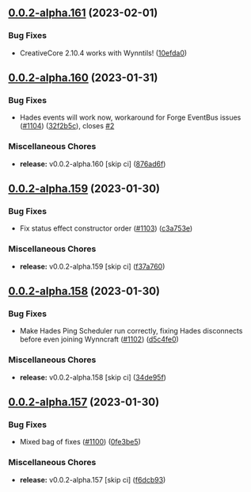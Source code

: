 ## [0.0.2-alpha.161](https://github.com/Wynntils/Artemis/compare/v0.0.2-alpha.160...v0.0.2-alpha.161) (2023-02-01)


### Bug Fixes

* CreativeCore 2.10.4 works with Wynntils! ([10efda0](https://github.com/Wynntils/Artemis/commit/10efda0e0f774e732ea397fb733e76f8a55a8e14))

## [0.0.2-alpha.160](https://github.com/Wynntils/Artemis/compare/v0.0.2-alpha.159...v0.0.2-alpha.160) (2023-01-31)


### Bug Fixes

* Hades events will work now, workaround for Forge EventBus issues ([#1104](https://github.com/Wynntils/Artemis/issues/1104)) ([32f2b5c](https://github.com/Wynntils/Artemis/commit/32f2b5cb95ab025e185d26c91b32ff967525ab0d)), closes [#2](https://github.com/Wynntils/Artemis/issues/2)


### Miscellaneous Chores

* **release:** v0.0.2-alpha.160 [skip ci] ([876ad6f](https://github.com/Wynntils/Artemis/commit/876ad6f31fe0697135ad18ddd97f41916e10eed1))

## [0.0.2-alpha.159](https://github.com/Wynntils/Artemis/compare/v0.0.2-alpha.158...v0.0.2-alpha.159) (2023-01-30)


### Bug Fixes

* Fix status effect constructor order ([#1103](https://github.com/Wynntils/Artemis/issues/1103)) ([c3a753e](https://github.com/Wynntils/Artemis/commit/c3a753ed1fb893708731d08505fe420746e0d790))


### Miscellaneous Chores

* **release:** v0.0.2-alpha.159 [skip ci] ([f37a760](https://github.com/Wynntils/Artemis/commit/f37a760e51a3ace1a6f30cacb7a8e07aa9f641a2))

## [0.0.2-alpha.158](https://github.com/Wynntils/Artemis/compare/v0.0.2-alpha.157...v0.0.2-alpha.158) (2023-01-30)


### Bug Fixes

* Make Hades Ping Scheduler run correctly, fixing Hades disconnects before even joining Wynncraft ([#1102](https://github.com/Wynntils/Artemis/issues/1102)) ([d5c4fe0](https://github.com/Wynntils/Artemis/commit/d5c4fe088066187dad9bd9fb91648a4fbb373ae5))


### Miscellaneous Chores

* **release:** v0.0.2-alpha.158 [skip ci] ([34de95f](https://github.com/Wynntils/Artemis/commit/34de95f7402f38799db3b6542c031f2bd51d5dbd))

## [0.0.2-alpha.157](https://github.com/Wynntils/Artemis/compare/v0.0.2-alpha.156...v0.0.2-alpha.157) (2023-01-30)


### Bug Fixes

* Mixed bag of fixes ([#1100](https://github.com/Wynntils/Artemis/issues/1100)) ([0fe3be5](https://github.com/Wynntils/Artemis/commit/0fe3be518abb4a3081e18e2f1b24c921537ebc44))


### Miscellaneous Chores

* **release:** v0.0.2-alpha.157 [skip ci] ([f6dcb93](https://github.com/Wynntils/Artemis/commit/f6dcb9342a917f47043d35526268e3d0dbc152bf))

